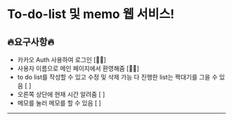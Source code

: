 # To-do-list 및 memo 웹 서비스!

## 🔥요구사항🔥

- 카카오 Auth 사용하여 로그인 [👍🏼]
- 사용자 이름으로 메인 페이지에서 환영해줌 [👍🏼]
- to do list를 작성할 수 있고 수정 및 삭제 가능 다 진행한 list는 짝대기를 그을 수 있음 [ ]
- 오른쪽 상단에 현재 시간 알려줌 [ ]
- 메모를 눌러 메모를 할 수 있음 [ ]
<hr>
